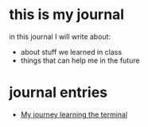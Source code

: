 # this is my journal 

in this journal I will write about:
- about stuff we learned in class 
- things that can help me in the future

# journal entries
-  [My journey learning the terminal](terminal.md)
